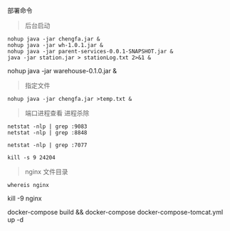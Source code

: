 部署命令
>后台启动
```text
nohup java -jar chengfa.jar &
nohup java -jar wh-1.0.1.jar &
nohup java -jar parent-services-0.0.1-SNAPSHOT.jar &
java -jar station.jar > stationLog.txt 2>&1 &
```
nohup java -jar warehouse-0.1.0.jar &


> 指定文件
```text
nohup java -jar chengfa.jar >temp.txt &
``` 
> 端口进程查看 进程杀除
```text
netstat -nlp | grep :9083
netstat -nlp | grep :8848

netstat -nlp | grep :7077

kill -s 9 24204
``` 
> nginx 文件目录
```text
whereis nginx
```
kill -9 nginx



docker-compose build && docker-compose docker-compose-tomcat.yml up -d












